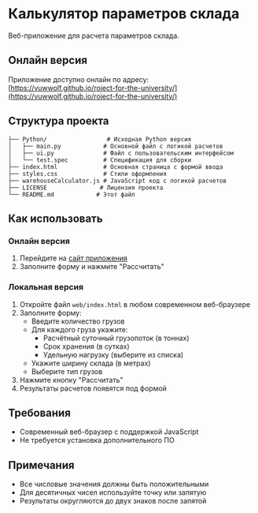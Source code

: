 # Калькулятор параметров склада

Веб-приложение для расчета параметров склада.

## Онлайн версия

Приложение доступно онлайн по адресу: [https://vuwwolf.github.io/roject-for-the-university/](https://vuwwolf.github.io/roject-for-the-university/)

## Структура проекта

```
├── Python/                 # Исходная Python версия
│   ├── main.py            # Основной файл с логикой расчетов
│   ├── ui.py              # Файл с пользовательским интерфейсом
│   └── test.spec          # Спецификация для сборки
├── index.html             # Основная страница с формой ввода
├── styles.css             # Стили оформления
├── warehouseCalculator.js # JavaScript код с логикой расчетов
├── LICENSE               # Лицензия проекта
└── README.md            # Этот файл
```

## Как использовать

### Онлайн версия
1. Перейдите на [сайт приложения](https://vuwwolf.github.io/roject-for-the-university/)
2. Заполните форму и нажмите "Рассчитать"

### Локальная версия
1. Откройте файл `web/index.html` в любом современном веб-браузере
2. Заполните форму:
   - Введите количество грузов
   - Для каждого груза укажите:
     - Расчётный суточный грузопоток (в тоннах)
     - Срок хранения (в сутках)
     - Удельную нагрузку (выберите из списка)
   - Укажите ширину склада (в метрах)
   - Выберите тип грузов
3. Нажмите кнопку "Рассчитать"
4. Результаты расчетов появятся под формой

## Требования

- Современный веб-браузер с поддержкой JavaScript
- Не требуется установка дополнительного ПО

## Примечания

- Все числовые значения должны быть положительными
- Для десятичных чисел используйте точку или запятую
- Результаты округляются до двух знаков после запятой 